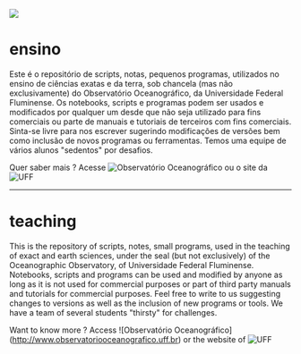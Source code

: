 ![](http://observatoriooceanografico.org/wp-content/uploads/elementor/thumbs/logo-o2-2-p31vla9ib17i85olifd4l1xk0e5lktrkal6u0s4c6o.png)<br>

# ensino
Este é o repositório de scripts, notas, pequenos programas, utilizados no ensino de ciências exatas e da terra, sob chancela (mas não exclusivamente) do Observatório Oceanográfico, da Universidade Federal Fluminense. Os notebooks, scripts e programas podem ser usados e modificados por qualquer um desde que não seja utilizado para fins comerciais ou parte de manuais e tutoriais de terceiros com fins comerciais. Sinta-se livre para nos escrever sugerindo modificações de versões bem como inclusão de novos programas ou ferramentas. Temos uma equipe de vários alunos "sedentos" por desafios. 

Quer saber mais ? 
 Acesse ![Observatório Oceanográfico](http://www.observatoriooceanografico.uff.br) ou o site da ![UFF](http://www.uff.br)
 
 ----
 # teaching
This is the repository of scripts, notes, small programs, used in the teaching of exact and earth sciences, under the seal (but not exclusively) of the Oceanographic Observatory, of Universidade Federal Fluminense. Notebooks, scripts and programs can be used and modified by anyone as long as it is not used for commercial purposes or part of third party manuals and tutorials for commercial purposes. Feel free to write to us suggesting changes to versions as well as the inclusion of new programs or tools. We have a team of several students "thirsty" for challenges.

Want to know more ?
  Access ![Observatório Oceanográfico] (http://www.observatoriooceanografico.uff.br) or the website of ![UFF](http://www.uff.br)
 
